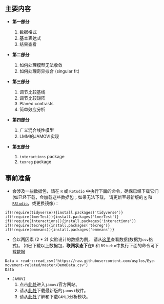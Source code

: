 ## 主要内容

* **第一部分**
  1. 数据格式
  2. 基本表达式
  3. 结果查看

* **第二部分**
  1. 如何处理模型无法收敛
  2. 如何处理奇异拟合 (singular fit)

* **第三部分**
  1.	调节比较基线
  2.	调节比较矩阵
  3.	Planed contrasts
  4.	简单效应分析

* **第四部分**
  1.	广义混合线性模型
  2. LMM的JAMOVI实现

* **第五部分**
  1. `interactions` package
  2. `texreg` package

## 事前准备

* 会涉及一些数据包，请在 `R` 或 `RStudio` 中执行下面的命令，确保已经下载它们(如已经下载，会加载这些数据包；如果无法下载，
请更新至最新版的 [`R`](https://mirrors.tuna.tsinghua.edu.cn/CRAN/) 和 
[`RStudio`](https://www.rstudio.com/products/rstudio/download/)，或更换镜像)：
```
if(!require(tidyverse)){install.packages('tidyverse')}
if(!require(lmerTest)){install.packages('lmerTest')}
if(!require(interactions)){install.packages('interactions')}
if(!require(texreg)){install.packages('texreg')}
if(!require(emmeans)){install.packages('emmeans')}
```


* 会以两因素 (2 * 2) 实验设计的数据为例，
请从[这里](https://raw.githubusercontent.com/usplos/Eye-movement-related/master/DemoData.csv)查看数据(数据为`csv`格式)。
如已下载以上数据包，**联网状态下**在`R` 和 `RStudio`中执行下面的命令可下载数据
```
Data = readr::read_csv('https://raw.githubusercontent.com/usplos/Eye-movement-related/master/DemoData.csv')
Data
```

* `JAMOVI`
  1. 点击[此处](https://www.jamovi.org/)进入`jamovi`官方网站。
  2. 请从[此处](https://www.jamovi.org/download.html)下载最新版的`jamovi`软件。
  3. 请从[此处](https://mcfanda.github.io/gamlj_docs/)了解和下载`GAMLJ`分析模块。




